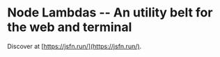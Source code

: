 # Node Lambdas -- An utility belt for the web and terminal

Discover at [https://jsfn.run/](https://jsfn.run/).
